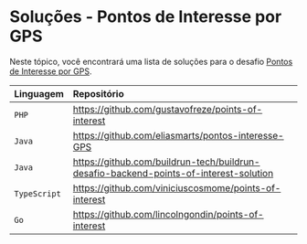 # Soluções - Pontos de Interesse por GPS

Neste tópico, você encontrará uma lista de soluções para o desafio [Pontos de Interesse por GPS](PROBLEM.md).

| Linguagem    | Repositório                                                                           |
|:-------------|:--------------------------------------------------------------------------------------|
| `PHP`        | https://github.com/gustavofreze/points-of-interest                                    |
| `Java`       | https://github.com/eliasmarts/pontos-interesse-GPS                                    |
| `Java`       | https://github.com/buildrun-tech/buildrun-desafio-backend-points-of-interest-solution |
| `TypeScript` | https://github.com/viniciuscosmome/points-of-interest                                 |
| `Go`         | https://github.com/lincolngondin/points-of-interest                                   |
